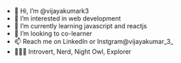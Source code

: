 - 👋 Hi, I’m @vijayakumark3
- 👀 I’m interested in web development
- 🌱 I’m currently learning javascript and reactjs
- 💞️ I’m looking to co-learner
- 📫 Reach me on LinkedIn or Instgram@vijayakumar_3_
- 🚶🏽‍♂️ Introvert, Nerd, Night Owl, Explorer
<!---
vijayakumark3/vijayakumark3 is a ✨ special ✨ repository because its `README.md` (this file) appears on your GitHub profile.
You can click the Preview link to take a look at your changes.
--->
